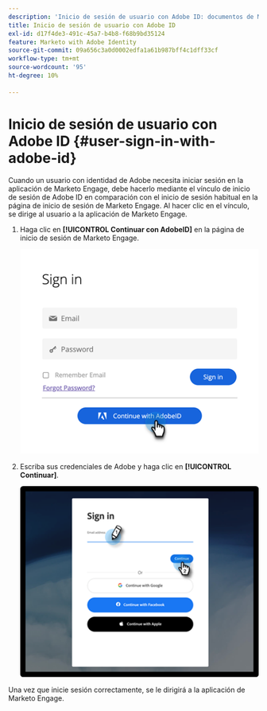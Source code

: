 ```yaml
---
description: 'Inicio de sesión de usuario con Adobe ID: documentos de Marketo: documentación del producto'
title: Inicio de sesión de usuario con Adobe ID
exl-id: d17f4de3-491c-45a7-b4b8-f68b9bd35124
feature: Marketo with Adobe Identity
source-git-commit: 09a656c3a0d0002edfa1a61b987bff4c1dff33cf
workflow-type: tm+mt
source-wordcount: '95'
ht-degree: 10%

---
```


# Inicio de sesión de usuario con Adobe ID {#user-sign-in-with-adobe-id}

Cuando un usuario con identidad de Adobe necesita iniciar sesión en la aplicación de Marketo Engage, debe hacerlo mediante el vínculo de inicio de sesión de Adobe ID en comparación con el inicio de sesión habitual en la página de inicio de sesión de Marketo Engage. Al hacer clic en el vínculo, se dirige al usuario a la aplicación de Marketo Engage.

1. Haga clic en **[!UICONTROL Continuar con AdobeID]** en la página de inicio de sesión de Marketo Engage.

   ![](assets/user-sign-in-with-adobe-id-1.png)

1. Escriba sus credenciales de Adobe y haga clic en **[!UICONTROL Continuar]**.

   ![](assets/user-sign-in-with-adobe-id-2.png)

Una vez que inicie sesión correctamente, se le dirigirá a la aplicación de Marketo Engage.
